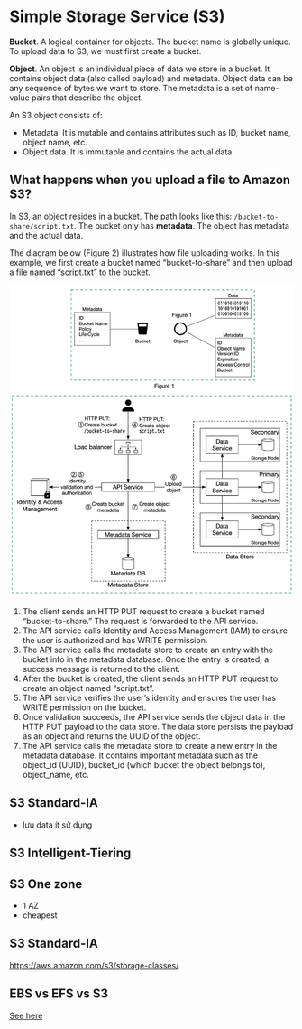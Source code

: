 # Simple Storage Service (S3)

**Bucket**. A logical container for objects. The bucket name is globally unique. To upload data to S3, we must first create a bucket. 

**Object**. An object is an individual piece of data we store in a bucket. It contains object data (also called payload) and metadata. Object data can be any sequence of bytes we want to store. The metadata is a set of name-value pairs that describe the object.

An S3 object consists of:
- Metadata. It is mutable and contains attributes such as ID, bucket name, object name, etc.
- Object data. It is immutable and contains the actual data.

## What happens when you upload a file to Amazon S3? 

In S3, an object resides in a bucket. The path looks like this: `/bucket-to-share/script.txt`. The bucket only has **metadata**. The object has metadata and the actual data.

The diagram below (Figure 2) illustrates how file uploading works. In this example, we first create a bucket named “bucket-to-share” and then upload a file named “script.txt” to the bucket.

![Upload to s3](./img/upload-a-file-to-s3.jpeg)

1. The client sends an HTTP PUT request to create a bucket named “bucket-to-share.” The request is forwarded to the API service.
2. The API service calls Identity and Access Management (IAM) to ensure the user is authorized and has WRITE permission.
3. The API service calls the metadata store to create an entry with the bucket info in the metadata database. Once the entry is created, a success message is returned to the client.
4. After the bucket is created, the client sends an HTTP PUT request to create an object named “script.txt”. 
5. The API service verifies the user’s identity and ensures the user has WRITE permission on the bucket.
6. Once validation succeeds, the API service sends the object data in the HTTP PUT payload to the data store. The data store persists the payload as an object and returns the UUID of the object.
7. The API service calls the metadata store to create a new entry in the metadata database. It contains important metadata such as the object_id (UUID), bucket_id (which bucket the object belongs to), object_name, etc.

## S3 Standard-IA
- lưu data ít sử dụng 

## S3 Intelligent-Tiering

## S3 One zone
- 1 AZ
- cheapest


## S3 Standard-IA

https://aws.amazon.com/s3/storage-classes/

## EBS vs EFS vs S3

[See here](./efs/#ebs-vs-efs-vs-s3)